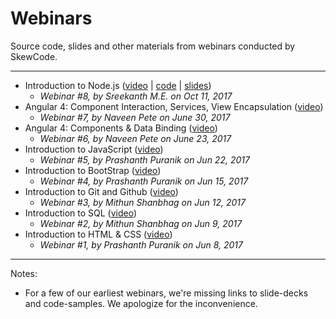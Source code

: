 # Webinars
Source code, slides and other materials from webinars conducted by SkewCode.

___
* Introduction to Node.js ([video](https://youtu.be/Sb3tpuaR634) | [code](./08-introduction-to-nodejs/code) | [slides](./08-introduction-to-nodejs/slides))
  * _Webinar #8, by Sreekanth M.E. on Oct 11, 2017_
* Angular 4: Component Interaction, Services, View Encapsulation ([video](https://youtu.be/WJSrk1D2NKg))
  * _Webinar #7, by Naveen Pete on June 30, 2017_
* Angular 4: Components & Data Binding ([video](https://youtu.be/icCDiptKPzY))
  * _Webinar #6, by Naveen Pete on June 23, 2017_
* Introduction to JavaScript ([video](https://youtu.be/JcLOXV2jk4U))
  * _Webinar #5, by Prashanth Puranik on Jun 22, 2017_
* Introduction to BootStrap ([video](https://youtu.be/jzRrF3yOAMI))
  * _Webinar #4, by Prashanth Puranik on Jun 15, 2017_
* Introduction to Git and Github ([video](https://youtu.be/gznSBhKegWg))
  * _Webinar #3, by Mithun Shanbhag on Jun 12, 2017_
* Introduction to SQL ([video](https://youtu.be/FvJL1Xj5-9w))
  * _Webinar #2, by Mithun Shanbhag on Jun 9, 2017_
* Introduction to HTML & CSS ([video](https://youtu.be/VEEdyQJ584s))
  * _Webinar #1, by Prashanth Puranik on Jun 8, 2017_

___
Notes:
  * For a few of our earliest webinars, we're missing links to slide-decks and code-samples. We apologize for the inconvenience. 
